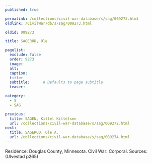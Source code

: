 ```yaml
---
published: true

permalink: /collections/civil-war-database/s/sag/009273.html
oldlink: /CivilWar/db/s/sag/009273.html

oldid: 009273

title: SAGERUD, Ole

pagelist:
  exclude: false
  order: 9273
  image: 
  alt:
  caption:
  title:
  subtitle:      # Defaults to page subtitle
  teaser:

category: 
  - S 
  - SAG

previous:
  title: SAGEN, Kittel Kittelsen
  url: /collections/civil-war-database/s/sag/009272.html  
next:
  title: SAGERUD, Ole A.
  url: /collections/civil-war-database/s/sag/009274.html   
---
```

Residence: Douglas County, Minnesota. Civil War: Corporal. Sources: (Ulvestad p265)